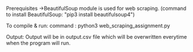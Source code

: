 Prerequisites
    ->BeautifulSoup module is used for web scraping. (command to install BeautifulSoup: "pip3 install beautifulsoup4")
 
 
 To compile & run:
  command : python3 web_scraping_assignment.py
 
 
 Output:
  Output will be in output.csv file which will be overwritten everytime when the program will run.
 
